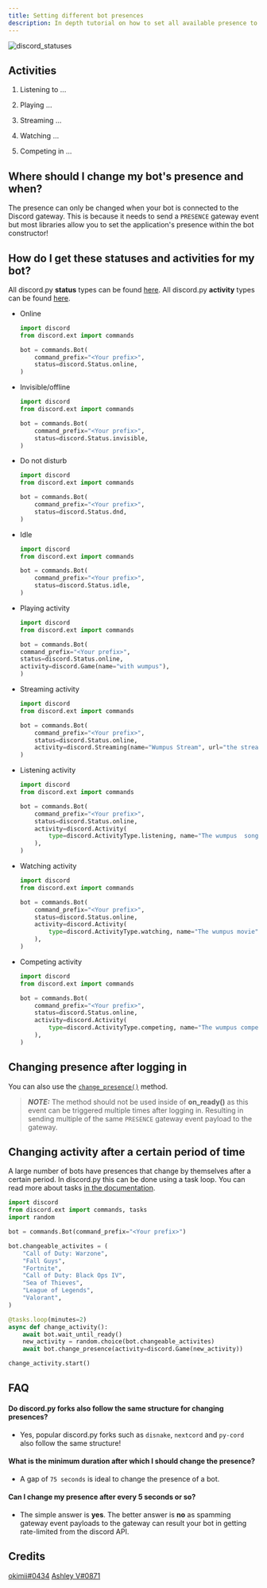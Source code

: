 ```yaml
---
title: Setting different bot presences
description: In depth tutorial on how to set all available presence to your bot!
---
```

![discord_statuses](https://cdn.discordapp.com/attachments/847979818444521582/989739880449994772/unknown.png)

## Activities
1. Listening to ...

2. Playing ...

3. Streaming ...

4. Watching ...

5. Competing in ...

## Where should I change my bot's presence and when?
The presence can only be changed when your bot is connected to the Discord gateway. This is because it needs to send a `PRESENCE` gateway event but most libraries allow you to set the application's presence within the bot constructor!

## How do I get these statuses and activities for my bot?
All discord.py **status** types can be found [here](https://discordpy.readthedocs.io/en/stable/api.html?highlight=status#discord.Status). All discord.py **activity** types can be found [here](https://discordpy.readthedocs.io/en/stable/api.html?highlight=discord%20activity#discord.ActivityType).

- Online
    ```py
    import discord
    from discord.ext import commands

    bot = commands.Bot(
        command_prefix="<Your prefix>",
        status=discord.Status.online,
    )
    ```

- Invisible/offline
    ```py
    import discord
    from discord.ext import commands

    bot = commands.Bot(
        command_prefix="<Your prefix>",
        status=discord.Status.invisible,
    )
    ```

- Do not disturb
    ```py
    import discord
    from discord.ext import commands

    bot = commands.Bot(
        command_prefix="<Your prefix>",
        status=discord.Status.dnd,
    )
    ```
 
- Idle
    ```py
    import discord
    from discord.ext import commands

    bot = commands.Bot(
        command_prefix="<Your prefix>",
        status=discord.Status.idle,
    )
    ```

- Playing activity
    ```py
    import discord
    from discord.ext import commands

    bot = commands.Bot(
    command_prefix="<Your prefix>",
    status=discord.Status.online,
    activity=discord.Game(name="with wumpus"),
    )
    ```

- Streaming activity
    ```py
    import discord
    from discord.ext import commands

    bot = commands.Bot(
        command_prefix="<Your prefix>",
        status=discord.Status.online,
        activity=discord.Streaming(name="Wumpus Stream", url="the streams url"),
    )
    ```

- Listening activity
    ```py
    import discord
    from discord.ext import commands

    bot = commands.Bot(
        command_prefix="<Your prefix>",
        status=discord.Status.online,
        activity=discord.Activity(
            type=discord.ActivityType.listening, name="The wumpus  song"
        ),
    )
    ```

- Watching activity
    ```py
    import discord
    from discord.ext import commands

    bot = commands.Bot(
        command_prefix="<Your prefix>",
        status=discord.Status.online,
        activity=discord.Activity(
            type=discord.ActivityType.watching, name="The wumpus movie"
        ),
    )
    ```

- Competing activity
    ```py
    import discord
    from discord.ext import commands

    bot = commands.Bot(
        command_prefix="<Your prefix>",
        status=discord.Status.online,
        activity=discord.Activity(
            type=discord.ActivityType.competing, name="The wumpus competition"
        ),
    )
    ```

## Changing presence after logging in
You can also use the [`change_presence()`](https://discordpy.readthedocs.io/en/latest/ext/commands/api.html?highlight=bot#discord.ext.commands.Bot.change_presence) method.

> **_NOTE:_** The method should not be used inside of **on_ready()** as this event can be triggered multiple times after logging in. Resulting in sending multiple of the same `PRESENCE` gateway event payload to the gateway.

## Changing activity after a certain period of time
A large number of bots have presences that change by themselves after a certain period. In discord.py this can be done using a task loop. You can read more about tasks [in the documentation](https://discordpy.readthedocs.io/en/latest/ext/tasks/index.html).

```py
import discord
from discord.ext import commands, tasks
import random

bot = commands.Bot(command_prefix="<Your prefix>")

bot.changeable_activites = (
    "Call of Duty: Warzone",
    "Fall Guys",
    "Fortnite",
    "Call of Duty: Black Ops IV",
    "Sea of Thieves",
    "League of Legends",
    "Valorant",
)

@tasks.loop(minutes=2)
async def change_activity():
    await bot.wait_until_ready()
    new_activity = random.choice(bot.changeable_activites)
    await bot.change_presence(activity=discord.Game(new_activity))

change_activity.start()
```

## FAQ

#### Do discord.py forks also follow the same structure for changing presences?
- Yes, popular discord.py forks such as `disnake`, `nextcord` and `py-cord` also follow the same structure!

#### What is the minimum duration after which I should change the presence?
- A gap of `75 seconds` is ideal to change the presence of a bot.

#### Can I change my presence after every 5 seconds or so?
- The simple answer is **yes**. The better answer is **no** as spamming gateway event payloads to the gateway can result your bot in getting rate-limited from the discord API.

## Credits
[okimii#0434](https://discord.com/users/637458038915203127)
[Ashley V#0871](https://discord.com/users/925079016174682213)
